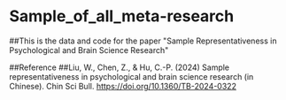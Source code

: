 # Sample_of_all_meta-research

##This is the data and code for the paper "Sample Representativeness in Psychological and Brain Science Research"

##Reference
##Liu, W., Chen, Z., & Hu, C.-P. (2024) Sample representativeness in psychological and brain science research (in Chinese). Chin Sci Bull. https://doi.org/10.1360/TB-2024-0322